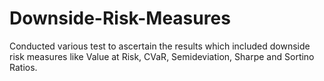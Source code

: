 # Downside-Risk-Measures
Conducted various test to ascertain the results which included downside risk measures like Value at Risk, CVaR, Semideviation, Sharpe and Sortino Ratios.
